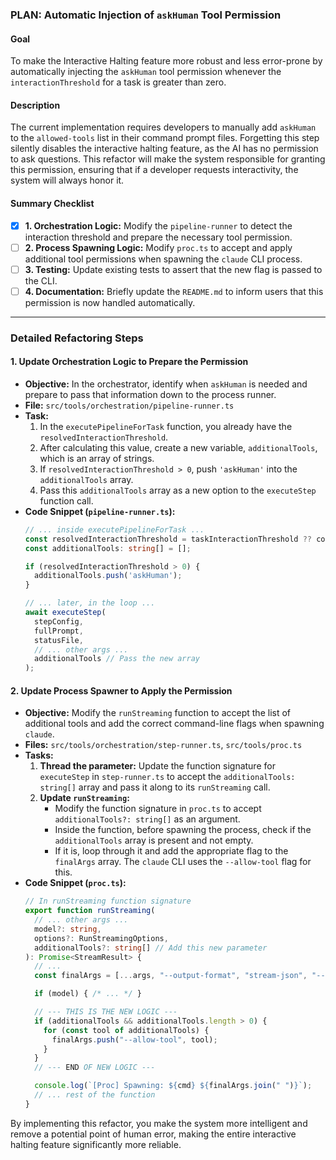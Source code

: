 ### **PLAN: Automatic Injection of `askHuman` Tool Permission**

#### **Goal**

To make the Interactive Halting feature more robust and less error-prone by automatically injecting the `askHuman` tool permission whenever the `interactionThreshold` for a task is greater than zero.

#### **Description**

The current implementation requires developers to manually add `askHuman` to the `allowed-tools` list in their command prompt files. Forgetting this step silently disables the interactive halting feature, as the AI has no permission to ask questions. This refactor will make the system responsible for granting this permission, ensuring that if a developer requests interactivity, the system will always honor it.

#### **Summary Checklist**

-   [x] **1. Orchestration Logic:** Modify the `pipeline-runner` to detect the interaction threshold and prepare the necessary tool permission.
-   [ ] **2. Process Spawning Logic:** Modify `proc.ts` to accept and apply additional tool permissions when spawning the `claude` CLI process.
-   [ ] **3. Testing:** Update existing tests to assert that the new flag is passed to the CLI.
-   [ ] **4. Documentation:** Briefly update the `README.md` to inform users that this permission is now handled automatically.

---

### **Detailed Refactoring Steps**

#### 1. Update Orchestration Logic to Prepare the Permission

*   **Objective:** In the orchestrator, identify when `askHuman` is needed and prepare to pass that information down to the process runner.
*   **File:** `src/tools/orchestration/pipeline-runner.ts`
*   **Task:**
    1.  In the `executePipelineForTask` function, you already have the `resolvedInteractionThreshold`.
    2.  After calculating this value, create a new variable, `additionalTools`, which is an array of strings.
    3.  If `resolvedInteractionThreshold > 0`, push `'askHuman'` into the `additionalTools` array.
    4.  Pass this `additionalTools` array as a new option to the `executeStep` function call.
*   **Code Snippet (`pipeline-runner.ts`):**
    ```typescript
    // ... inside executePipelineForTask ...
    const resolvedInteractionThreshold = taskInteractionThreshold ?? config.interactionThreshold ?? 0;
    const additionalTools: string[] = [];

    if (resolvedInteractionThreshold > 0) {
      additionalTools.push('askHuman');
    }

    // ... later, in the loop ...
    await executeStep(
      stepConfig, 
      fullPrompt, 
      statusFile, 
      // ... other args ...
      additionalTools // Pass the new array
    );
    ```

#### 2. Update Process Spawner to Apply the Permission

*   **Objective:** Modify the `runStreaming` function to accept the list of additional tools and add the correct command-line flags when spawning `claude`.
*   **Files:** `src/tools/orchestration/step-runner.ts`, `src/tools/proc.ts`
*   **Tasks:**
    1.  **Thread the parameter:** Update the function signature for `executeStep` in `step-runner.ts` to accept the `additionalTools: string[]` array and pass it along to its `runStreaming` call.
    2.  **Update `runStreaming`:**
        *   Modify the function signature in `proc.ts` to accept `additionalTools?: string[]` as an argument.
        *   Inside the function, before spawning the process, check if the `additionalTools` array is present and not empty.
        *   If it is, loop through it and add the appropriate flag to the `finalArgs` array. The `claude` CLI uses the `--allow-tool` flag for this.
*   **Code Snippet (`proc.ts`):**
    ```typescript
    // In runStreaming function signature
    export function runStreaming(
      // ... other args ...
      model?: string,
      options?: RunStreamingOptions,
      additionalTools?: string[] // Add this new parameter
    ): Promise<StreamResult> {
      // ...
      const finalArgs = [...args, "--output-format", "stream-json", "--verbose"];

      if (model) { /* ... */ }

      // --- THIS IS THE NEW LOGIC ---
      if (additionalTools && additionalTools.length > 0) {
        for (const tool of additionalTools) {
          finalArgs.push("--allow-tool", tool);
        }
      }
      // --- END OF NEW LOGIC ---

      console.log(`[Proc] Spawning: ${cmd} ${finalArgs.join(" ")}`);
      // ... rest of the function
    }
    ```

By implementing this refactor, you make the system more intelligent and remove a potential point of human error, making the entire interactive halting feature significantly more reliable.